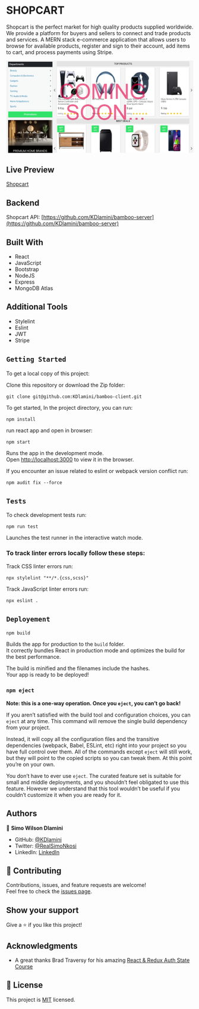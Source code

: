 # SHOPCART
Shopcart is the perfect market for high quality products supplied worldwide. We provide a platform for buyers and sellers to connect and trade products and services. A MERN stack e-commerce application that allows users to browse for available products, register and sign to their account, add items to cart, and process payments using Stripe.

![screenshot](./src/assets/Boomstore.png)

## Live Preview
[Shopcart](https://shopcart-v1.netlify.app/)

## Backend
Shopcart API: [https://github.com/KDlamini/bamboo-server](https://github.com/KDlamini/bamboo-server)

## Built With

- React
- JavaScript
- Bootstrap
- NodeJS
- Express
- MongoDB Atlas

## Additional Tools

- Stylelint
- Eslint
- JWT
- Stripe

## `Getting Started`

To get a local copy of this project:

Clone this repository or download the Zip folder:
```
git clone git@github.com:KDlamini/bamboo-client.git
```

To get started, In the project directory, you can run:
```
npm install
```
run react app and open in browser:
```
npm start
```
Runs the app in the development mode.\
Open [http://localhost:3000](http://localhost:3000) to view it in the browser.

If you encounter an issue related to eslint or webpack version conflict run:
```
npm audit fix --force
```

## `Tests`
To check development tests run:
```
npm run test
```
Launches the test runner in the interactive watch mode.


### To track linter errors locally follow these steps:  

Track CSS linter errors run:
```
npx stylelint "**/*.{css,scss}"
```
Track JavaScript linter errors run:
```
npx eslint .
```

## `Deployement`
```
npm build
```
Builds the app for production to the `build` folder.\
It correctly bundles React in production mode and optimizes the build for the best performance.

The build is minified and the filenames include the hashes.\
Your app is ready to be deployed!

### `npm eject`

**Note: this is a one-way operation. Once you `eject`, you can’t go back!**

If you aren’t satisfied with the build tool and configuration choices, you can `eject` at any time. This command will remove the single build dependency from your project.

Instead, it will copy all the configuration files and the transitive dependencies (webpack, Babel, ESLint, etc) right into your project so you have full control over them. All of the commands except `eject` will still work, but they will point to the copied scripts so you can tweak them. At this point you’re on your own.

You don’t have to ever use `eject`. The curated feature set is suitable for small and middle deployments, and you shouldn’t feel obligated to use this feature. However we understand that this tool wouldn’t be useful if you couldn’t customize it when you are ready for it.

## Authors

👤 **Simo Wilson Dlamini**

- GitHub: [@KDlamini](https://github.com/KDlamini)
- Twitter: [@RealSimoNkosi](https://twitter.com/RealSimoNkosi)
- LinkedIn: [LinkedIn](https://www.linkedin.com/in/simo-nkosi-418523180/)


## 🤝 Contributing

Contributions, issues, and feature requests are welcome!  
Feel free to check the [issues page](https://github.com/KDlamini/bamboo-client/issues).


## Show your support

Give a ⭐️ if you like this project!

## Acknowledgments

- A great thanks Brad Traversy for his amazing [React & Redux Auth State Course](https://www.youtube.com/watch?v=qyomEaXQJFk&t=560s)

## 📝 License

This project is [MIT](./MIT.md) licensed.